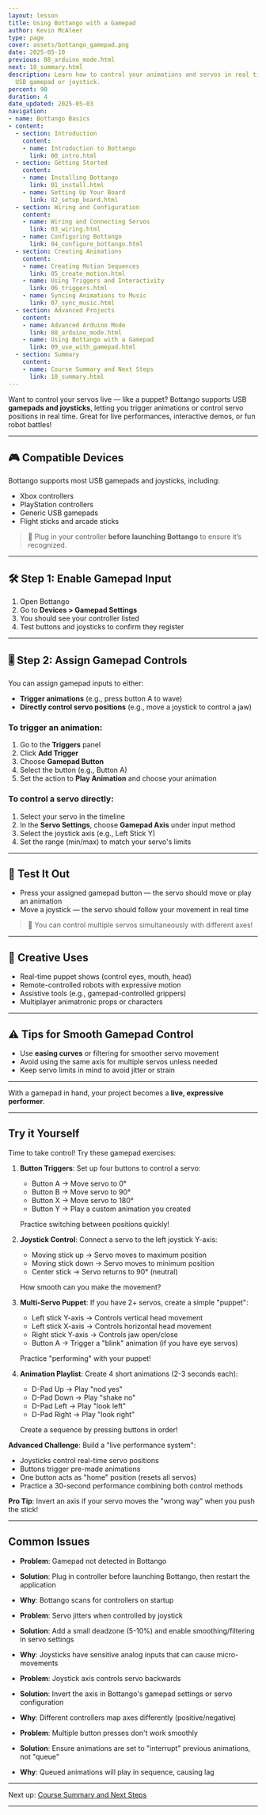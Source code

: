 ```yaml
---
layout: lesson
title: Using Bottango with a Gamepad
author: Kevin McAleer
type: page
cover: assets/bottango_gamepad.png
date: 2025-05-10
previous: 08_arduino_mode.html
next: 10_summary.html
description: Learn how to control your animations and servos in real time using a
  USB gamepad or joystick.
percent: 90
duration: 4
date_updated: 2025-05-03
navigation:
- name: Bottango Basics
- content:
  - section: Introduction
    content:
    - name: Introduction to Bottango
      link: 00_intro.html
  - section: Getting Started
    content:
    - name: Installing Bottango
      link: 01_install.html
    - name: Setting Up Your Board
      link: 02_setup_board.html
  - section: Wiring and Configuration
    content:
    - name: Wiring and Connecting Servos
      link: 03_wiring.html
    - name: Configuring Bottango
      link: 04_configure_bottango.html
  - section: Creating Animations
    content:
    - name: Creating Motion Sequences
      link: 05_create_motion.html
    - name: Using Triggers and Interactivity
      link: 06_triggers.html
    - name: Syncing Animations to Music
      link: 07_sync_music.html
  - section: Advanced Projects
    content:
    - name: Advanced Arduino Mode
      link: 08_arduino_mode.html
    - name: Using Bottango with a Gamepad
      link: 09_use_with_gamepad.html
  - section: Summary
    content:
    - name: Course Summary and Next Steps
      link: 10_summary.html
---
```



Want to control your servos live — like a puppet? Bottango supports USB **gamepads and joysticks**, letting you trigger animations or control servo positions in real time. Great for live performances, interactive demos, or fun robot battles!

---

## 🎮 Compatible Devices

Bottango supports most USB gamepads and joysticks, including:

- Xbox controllers
- PlayStation controllers
- Generic USB gamepads
- Flight sticks and arcade sticks

> 🔌 Plug in your controller **before launching Bottango** to ensure it’s recognized.

---

## 🛠️ Step 1: Enable Gamepad Input

1. Open Bottango
2. Go to **Devices > Gamepad Settings**
3. You should see your controller listed
4. Test buttons and joysticks to confirm they register

---

## 🎚️ Step 2: Assign Gamepad Controls

You can assign gamepad inputs to either:

- **Trigger animations** (e.g., press button A to wave)
- **Directly control servo positions** (e.g., move a joystick to control a jaw)

### To trigger an animation:

1. Go to the **Triggers** panel
2. Click **Add Trigger**
3. Choose **Gamepad Button**
4. Select the button (e.g., Button A)
5. Set the action to **Play Animation** and choose your animation

### To control a servo directly:

1. Select your servo in the timeline
2. In the **Servo Settings**, choose **Gamepad Axis** under input method
3. Select the joystick axis (e.g., Left Stick Y)
4. Set the range (min/max) to match your servo's limits

---

## 🧪 Test It Out

- Press your assigned gamepad button — the servo should move or play an animation
- Move a joystick — the servo should follow your movement in real time

> 🎯 You can control multiple servos simultaneously with different axes!

---

## 🧠 Creative Uses

- Real-time puppet shows (control eyes, mouth, head)
- Remote-controlled robots with expressive motion
- Assistive tools (e.g., gamepad-controlled grippers)
- Multiplayer animatronic props or characters

---

## ⚠️ Tips for Smooth Gamepad Control

- Use **easing curves** or filtering for smoother servo movement
- Avoid using the same axis for multiple servos unless needed
- Keep servo limits in mind to avoid jitter or strain

---

With a gamepad in hand, your project becomes a **live, expressive performer**.

---

## Try it Yourself

Time to take control! Try these gamepad exercises:

1. **Button Triggers**: Set up four buttons to control a servo:
   - Button A → Move servo to 0°
   - Button B → Move servo to 90°
   - Button X → Move servo to 180°
   - Button Y → Play a custom animation you created

   Practice switching between positions quickly!

2. **Joystick Control**: Connect a servo to the left joystick Y-axis:
   - Moving stick up → Servo moves to maximum position
   - Moving stick down → Servo moves to minimum position
   - Center stick → Servo returns to 90° (neutral)

   How smooth can you make the movement?

3. **Multi-Servo Puppet**: If you have 2+ servos, create a simple "puppet":
   - Left stick Y-axis → Controls vertical head movement
   - Left stick X-axis → Controls horizontal head movement
   - Right stick Y-axis → Controls jaw open/close
   - Button A → Trigger a "blink" animation (if you have eye servos)

   Practice "performing" with your puppet!

4. **Animation Playlist**: Create 4 short animations (2-3 seconds each):
   - D-Pad Up → Play "nod yes"
   - D-Pad Down → Play "shake no"
   - D-Pad Left → Play "look left"
   - D-Pad Right → Play "look right"

   Create a sequence by pressing buttons in order!

**Advanced Challenge**: Build a "live performance system":
- Joysticks control real-time servo positions
- Buttons trigger pre-made animations
- One button acts as "home" position (resets all servos)
- Practice a 30-second performance combining both control methods

**Pro Tip**: Invert an axis if your servo moves the "wrong way" when you push the stick!

---

## Common Issues

- **Problem**: Gamepad not detected in Bottango
- **Solution**: Plug in controller before launching Bottango, then restart the application
- **Why**: Bottango scans for controllers on startup

- **Problem**: Servo jitters when controlled by joystick
- **Solution**: Add a small deadzone (5-10%) and enable smoothing/filtering in servo settings
- **Why**: Joysticks have sensitive analog inputs that can cause micro-movements

- **Problem**: Joystick axis controls servo backwards
- **Solution**: Invert the axis in Bottango's gamepad settings or servo configuration
- **Why**: Different controllers map axes differently (positive/negative)

- **Problem**: Multiple button presses don't work smoothly
- **Solution**: Ensure animations are set to "interrupt" previous animations, not "queue"
- **Why**: Queued animations will play in sequence, causing lag

---

Next up: [Course Summary and Next Steps](10_summary.md)

---
